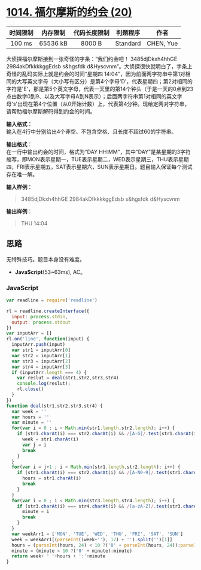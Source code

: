 # [1014. 福尔摩斯的约会 (20)][title]

| 时间限制 | 内存限制 | 代码长度限制 | 判题程序 |   作者   |
|:-------:|:-------:|:----------:|:-------:|:-------:|
|  100 ms | 65536 kB|   8000 B   | Standard|CHEN, Yue|

大侦探福尔摩斯接到一张奇怪的字条：“我们约会吧！ 3485djDkxh4hhGE 2984akDfkkkkggEdsb s&hgsfdk d&Hyscvnm”。大侦探很快就明白了，字条上奇怪的乱码实际上就是约会的时间“星期四 14:04”，因为前面两字符串中第1对相同的大写英文字母（大小写有区分）是第4个字母'D'，代表星期四；第2对相同的字符是'E'，那是第5个英文字母，代表一天里的第14个钟头（于是一天的0点到23点由数字0到9、以及大写字母A到N表示）；后面两字符串第1对相同的英文字母's'出现在第4个位置（从0开始计数）上，代表第4分钟。现给定两对字符串，请帮助福尔摩斯解码得到约会的时间。

**输入格式**：  
输入在4行中分别给出4个非空、不包含空格、且长度不超过60的字符串。

**输出格式**：  
在一行中输出约会的时间，格式为“DAY HH:MM”，其中“DAY”是某星期的3字符缩写，即MON表示星期一，TUE表示星期二，WED表示星期三，THU表示星期四，FRI表示星期五，SAT表示星期六，SUN表示星期日。题目输入保证每个测试存在唯一解。

**输入样例**：
> 3485djDkxh4hhGE
> 2984akDfkkkkggEdsb
> s&hgsfdk
> d&Hyscvnm

**输出样例**：
> THU 14:04

## 思路
无特殊技巧。题目本身没有难度。


- **JavaScript**(53~63ms), AC。



### JavaScript
```javascript
var readline = require('readline')

rl = readline.createInterface({
  input: process.stdin,
  output: process.stdout
})
var inputArr = []
rl.on('line', function(input) {
  inputArr.push(input)
  var str1 = inputArr[0]
  var str2 = inputArr[1]
  var str3 = inputArr[2]
  var str4 = inputArr[3]
  if (inputArr.length === 4) {
    var reslut = deal(str1,str2,str3,str4)
    console.log(reslut);
    rl.close()
  }
})
function deal(str1,str2,str3,str4) {
  var week = ''
  var hours = ''
  var minute = ''
  for(var i = 0 ; i < Math.min(str1.length,str2.length); i++) {
    if (str1.charAt(i) === str2.charAt(i) && /[A-G]/.test(str1.charAt(i))) {
      week = str1.charAt(i)
      var j = i
      break
    }
  }
  for(var i = j+1 ; i < Math.min(str1.length,str2.length); i++) {
    if (str1.charAt(i) === str2.charAt(i) && /[A-N0-9]/.test(str1.charAt(i))) {
      hours = str1.charAt(i)
      break
    }
  }
  for(var i = 0 ; i < Math.min(str3.length,str4.length); i++) {
    if (str3.charAt(i) === str4.charAt(i) && /[a-zA-Z]/.test(str3.charAt(i))) {
      minute = i
      break
    }
  }
  var weekArr1 = ['MON', 'TUE', 'WED', 'THU', 'FRI', 'SAT', 'SUN']
  week = weekArr1[(parseInt((week+''), 17) + '').split('')[1]]
  hours = (parseInt(hours, 24) < 10 ?('0' + parseInt(hours, 24)):parseInt(hours, 24))
  minute = (minute < 10 ?('0' + minute):minute)
  return week+ ' '+hours + ':'+minute
}
```
[title]: https://www.patest.cn/contests/pat-b-practise/1014
